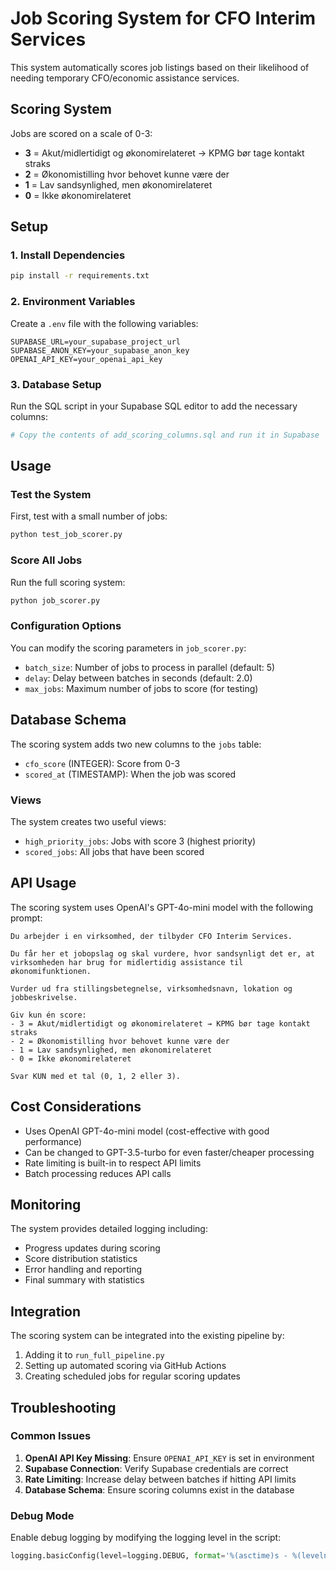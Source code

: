 # Job Scoring System for CFO Interim Services

This system automatically scores job listings based on their likelihood of needing temporary CFO/economic assistance services.

## Scoring System

Jobs are scored on a scale of 0-3:

- **3** = Akut/midlertidigt og økonomirelateret → KPMG bør tage kontakt straks
- **2** = Økonomistilling hvor behovet kunne være der  
- **1** = Lav sandsynlighed, men økonomirelateret
- **0** = Ikke økonomirelateret

## Setup

### 1. Install Dependencies

```bash
pip install -r requirements.txt
```

### 2. Environment Variables

Create a `.env` file with the following variables:

```env
SUPABASE_URL=your_supabase_project_url
SUPABASE_ANON_KEY=your_supabase_anon_key
OPENAI_API_KEY=your_openai_api_key
```

### 3. Database Setup

Run the SQL script in your Supabase SQL editor to add the necessary columns:

```bash
# Copy the contents of add_scoring_columns.sql and run it in Supabase
```

## Usage

### Test the System

First, test with a small number of jobs:

```bash
python test_job_scorer.py
```

### Score All Jobs

Run the full scoring system:

```bash
python job_scorer.py
```

### Configuration Options

You can modify the scoring parameters in `job_scorer.py`:

- `batch_size`: Number of jobs to process in parallel (default: 5)
- `delay`: Delay between batches in seconds (default: 2.0)
- `max_jobs`: Maximum number of jobs to score (for testing)

## Database Schema

The scoring system adds two new columns to the `jobs` table:

- `cfo_score` (INTEGER): Score from 0-3
- `scored_at` (TIMESTAMP): When the job was scored

### Views

The system creates two useful views:

- `high_priority_jobs`: Jobs with score 3 (highest priority)
- `scored_jobs`: All jobs that have been scored

## API Usage

The scoring system uses OpenAI's GPT-4o-mini model with the following prompt:

```
Du arbejder i en virksomhed, der tilbyder CFO Interim Services.

Du får her et jobopslag og skal vurdere, hvor sandsynligt det er, at virksomheden har brug for midlertidig assistance til økonomifunktionen.

Vurder ud fra stillingsbetegnelse, virksomhedsnavn, lokation og jobbeskrivelse.

Giv kun én score:
- 3 = Akut/midlertidigt og økonomirelateret → KPMG bør tage kontakt straks
- 2 = Økonomistilling hvor behovet kunne være der
- 1 = Lav sandsynlighed, men økonomirelateret
- 0 = Ikke økonomirelateret

Svar KUN med et tal (0, 1, 2 eller 3).
```

## Cost Considerations

- Uses OpenAI GPT-4o-mini model (cost-effective with good performance)
- Can be changed to GPT-3.5-turbo for even faster/cheaper processing
- Rate limiting is built-in to respect API limits
- Batch processing reduces API calls

## Monitoring

The system provides detailed logging including:

- Progress updates during scoring
- Score distribution statistics
- Error handling and reporting
- Final summary with statistics

## Integration

The scoring system can be integrated into the existing pipeline by:

1. Adding it to `run_full_pipeline.py`
2. Setting up automated scoring via GitHub Actions
3. Creating scheduled jobs for regular scoring updates

## Troubleshooting

### Common Issues

1. **OpenAI API Key Missing**: Ensure `OPENAI_API_KEY` is set in environment
2. **Supabase Connection**: Verify Supabase credentials are correct
3. **Rate Limiting**: Increase delay between batches if hitting API limits
4. **Database Schema**: Ensure scoring columns exist in the database

### Debug Mode

Enable debug logging by modifying the logging level in the script:

```python
logging.basicConfig(level=logging.DEBUG, format='%(asctime)s - %(levelname)s - %(message)s')
``` 